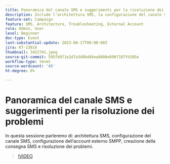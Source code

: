```yaml
---
title: Panoramica del canale SMS e suggerimenti per la risoluzione dei problemi
description: Include l’architettura SMS, la configurazione del canale SMS, la configurazione dell’account esterno SMPP, la creazione della consegna SMS e la risoluzione dei problemi.
feature-set: Campaign
feature: SMS, Architecture, Troubleshooting, External Account
role: Admin, User
level: Beginner
doc-type: Event
last-substantial-update: 2023-08-17T00:00:00Z
jira: KT-13814
thumbnail: 3422741.jpeg
source-git-commit: 595fb971e2d7a3d8bdd4ea8608e896f187fd185e
workflow-type: tm+mt
source-wordcount: '45'
ht-degree: 0%

---
```


# Panoramica del canale SMS e suggerimenti per la risoluzione dei problemi

In questa sessione parleremo di: architettura SMS, configurazione del canale SMS, configurazione dell’account esterno SMPP, creazione della consegna SMS e risoluzione dei problemi.

>[!VIDEO](https://video.tv.adobe.com/v/3422741/?learn=on)
